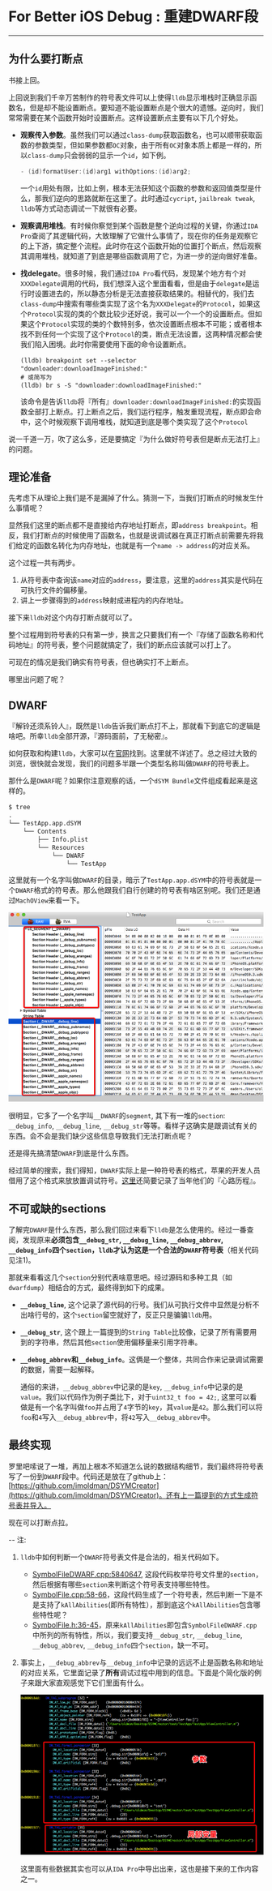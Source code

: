 # For Better iOS Debug : 重建DWARF段
---


## 为什么要打断点

书接上回。

上回说到我们千辛万苦制作的符号表文件可以上使得`lldb`显示堆栈时正确显示函数名，但是却不能设置断点。要知道不能设置断点是个很大的遗憾。逆向时，我们常常需要在某个函数开始时设置断点。这样设置断点主要有以下几个好处。

- **观察传入参数**。虽然我们可以通过`class-dump`获取函数名，也可以顺带获取函数的参数类型，但如果参数都`OC`对象，由于所有`OC`对象本质上都是一样的，所以`class-dump`只会弱弱的显示一个`id`，如下例。

	```Objective-C
	- (id)formatUser:(id)arg1 withOptions:(id)arg2;
	```
	
	一个`id`用处有限，比如上例，根本无法获知这个函数的参数和返回值类型是什么，那我们逆向的思路就断在这里了。此时通过`cycript`, `jailbreak tweak`, `lldb`等方式动态调试一下就很有必要。
	
- **观察调用堆栈**。有时候你察觉到某个函数是整个逆向过程的关键，你通过`IDA Pro`查阅了其逻辑代码，大致理解了它做什么事情了，现在你的任务是观察它的上下游，搞定整个流程。此时你在这个函数开始的位置打个断点，然后观察其调用堆栈，就知道了到底是哪些函数调用了它，为进一步的逆向做好准备。
- **找delegate**。很多时候，我们通过`IDA Pro`看代码，发现某个地方有个对`XXXDelegate`调用的代码，我们想深入这个里面看看，但是由于`delegate`是运行时设置进去的，所以静态分析是无法直接获取结果的。相替代的，我们去`class-dump`中搜索有哪些类实现了这个名为`XXXDelegate`的`Protocol`，如果这个`Protocol`实现的类的个数比较少还好说，我可以一个一个的设置断点。但如果这个`Protocol`实现的类的个数特别多，依次设置断点根本不可能；或者根本找不到任何一个实现了这个`Protocol`的类，断点无法设置，这两种情况都会使我们陷入困境。此时你需要使用下面的命令设置断点。
	
	```shell
	(lldb) breakpoint set --selector "downloader:downloadImageFinished:"
	# 或简写为
	(lldb) br s -S "downloader:downloadImageFinished:"
	```
	
	该命令是告诉`lldb`将『所有』`downloader:downloadImageFinished:`的实现函数全部打上断点。打上断点之后，我们运行程序，触发重现流程，断点即会命中，这个时候观察下调用堆栈，就知道到底是哪个类实现了这个`Protocol`
	
说一千道一万，吹了这么多，还是要搞定『为什么做好符号表但是断点无法打上』的问题。

## 理论准备

先考虑下从理论上我们是不是漏掉了什么。猜测一下，当我们打断点的时候发生什么事情呢？

显然我们这里的断点都不是直接给内存地址打断点，即`address breakpoint`。相反，我们打断点的时候使用了函数名，也就是说调试器在真正打断点前需要先将我们给定的函数名转化为内存地址，也就是有一个`name -> address`的对应关系。

这个过程一共有两步。

1. 从符号表中查询该`name`对应的`address`，要注意，这里的`address`其实是代码在可执行文件的偏移量。
2. 讲上一步骤得到的`address`映射成进程内的内存地址。

接下来`lldb`对这个内存打断点就可以了。

整个过程用到符号表的只有第一步，换言之只要我们有一个『存储了函数名称和代码地址』的符号表，整个问题就搞定了，我们的断点应该就可以打上了。

可现在的情况是我们确实有符号表，但也确实打不上断点。

哪里出问题了呢？

## DWARF

『解铃还须系铃人』，既然是`lldb`告诉我们断点打不上，那就看下到底它的逻辑是啥吧。所幸`lldb`全部开源，『源码面前，了无秘密』。

如何获取和构建`lldb`，大家可以在[官网](http://lldb.llvm.org/build.html)找到。这里就不详述了。总之经过大致的浏览，很快就会发现，我们的问题多半跟一个类型名称叫做`DWARF`的符号表上。

那什么是`DWARF`呢？如果你注意观察的话，一个`dSYM Bundle`文件组成看起来是这样的。

```shell
$ tree
.
└── TestApp.app.dSYM
    └── Contents
        ├── Info.plist
        └── Resources
            └── DWARF
                └── TestApp
```

这里就有一个名字叫做`DWARF`的目录，暗示了`TestApp.app.dSYM`中的符号表就是一个`DWARF`格式的符号表。那么他跟我们自行创建的符号表有啥区别呢。我们还是通过`MachOView`来看一下。

![](./machoview4.png)

很明显，它多了一个名字叫`__DWARF`的`segment`, 其下有一堆的`section`: `__debug_info`, `__debug_line`, `__debug_str`等等。看样子这确实是跟调试有关的东西。会不会是我们缺少这些信息导致我们无法打断点呢？

还是得先搞清楚`DWARF`到底是什么东西。

经过简单的搜索，我们得知，`DWARF`实际上是一种符号表的格式，苹果的开发人员借用了这个格式来放放置调试符号。[这里](http://wiki.dwarfstd.org/index.php?title=Apple%27s_%22Lazy%22_DWARF_Scheme)还简要记录了当年他们的『心路历程』。

## 不可或缺的sections

了解完`DWARF`是什么东西，那么我们回过来看下`lldb`是怎么使用的。经过一番查阅，发现原来**必须包含`__debug_str`, `__debug_line`, `__debug_abbrev`, `__debug_info`四个`section`，`lldb`才认为这是一个合法的`DWARF`符号表**（相关代码见注1)。

那就来看看这几个`section`分别代表啥意思吧。经过源码和多种工具（如`dwarfdump`）相结合的方式，最终得到如下的成果。

- **`__debug_line`**, 这个记录了源代码的行号。我们从可执行文件中显然是分析不出啥行号的，这个`section`留空就好了，反正只是骗骗`lldb`用。
- **`__debug_str`**, 这个跟上一篇提到的`String Table`比较像，记录了所有需要用到的字符串，然后其他`section`使用偏移量来引用字符串。
- **`__debug_abbrev`**和**`__debug_info`**。这俩是一个整体，共同合作来记录调试需要的数据，需要一起解释。

	通俗的来讲，`__debug_abbrev`中记录的是`key`, `__debug_info`中记录的是`value`。我们以代码作为例子类比下，对于`uint32_t foo = 42;`, 这里可以看做是有一个名字叫做`foo`并占用了`4`字节的`key`，其`value`是`42`。那么我们可以将`foo`和`4`写入`__debug_abbrev`中，将`42`写入`__debug_abbrev`中。
	
## 最终实现

罗里吧嗦说了一堆，再加上根本不知道怎么说的数据结构细节，我们最终将符号表写了一份到`DWARF`段中。代码还是放在了github上：[https://github.com/imoldman/DSYMCreator](https://github.com/imoldman/DSYMCreator)。还有上一篇提到的方式生成符号表并导入。

现在可以打断点拉。

--
注:

1. `lldb`中如何判断一个`DWARF`符号表文件是合法的，相关代码如下。

	- [SymbolFileDWARF.cpp:5840647](https://github.com/llvm-mirror/lldb/blob/master/source/Plugins/SymbolFile/DWARF/SymbolFileDWARF.cpp#L584-L647), 这段代码枚举符号文件里的`section`，然后根据有哪些`section`来判断这个符号表支持哪些特性。
	- [SymbolFile.cpp:58-66](https://github.com/llvm-mirror/lldb/blob/master/source/Symbol/SymbolFile.cpp#L58-L66)，这段代码生成了一个符号表，然后判断一下是不是支持了`kAllAbilities`(即所有特性），那到底这个`kAllAbilities`包含哪些特性呢？
	- [SymbolFile.h:36-45](https://github.com/llvm-mirror/lldb/blob/master/include/lldb/Symbol/SymbolFile.h#L36-L45)，原来`kAllAbilities`即包含`SymbolFileDWARF.cpp`中所列的所有特性，所以，我们要支持`__debug_str`, `__debug_line`, `__debug_abbrev`, `__debug_info`四个`section`，缺一不可。

2. 事实上，`__debug_abbrev`与`__debug_info`中记录的远远不止是函数名称和地址的对应关系，它里面记录了**所有**调试过程中用到的信息。下面是个简化版的例子来跟大家直观感觉下它们里面有什么。

	![](./debuginfo1.png)	

	这里面有些数据其实也可以从`IDA Pro`中导出出来，这也是接下来的工作内容之一。